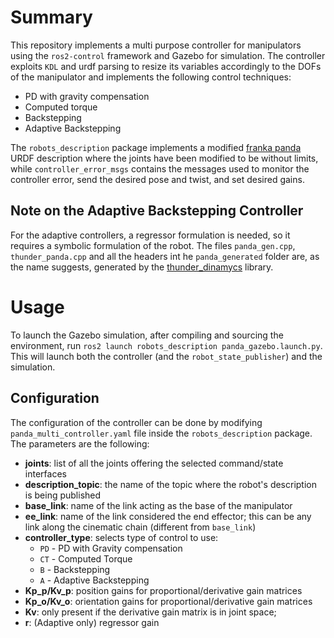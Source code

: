 # Summary
This repository implements a multi purpose controller for manipulators using the `ros2-control` framework and Gazebo for simulation.
The controller exploits `KDL` and urdf parsing to resize its variables accordingly to the DOFs of the manipulator and implements the following control techniques:
- PD with gravity compensation
- Computed torque
- Backstepping
- Adaptive Backstepping

The `robots_description` package implements a modified [franka panda](https://github.com/frankaemika/franka_ros) URDF description where the joints have been modified to be without limits, while `controller_error_msgs` contains the messages used to monitor the controller error, send the desired pose and twist, and set desired gains.

## Note on the Adaptive Backstepping Controller
For the adaptive controllers, a regressor formulation is needed, so it requires a symbolic formulation of the robot. The files `panda_gen.cpp`, `thunder_panda.cpp` and all the headers int he `panda_generated` folder are, as the name suggests, generated by the [thunder_dinamycs](https://github.com/CentroEPiaggio/thunder_dynamics) library.

# Usage
To launch the Gazebo simulation, after compiling and sourcing the environment, run ``ros2 launch robots_description panda_gazebo.launch.py``. This will launch both the controller (and the `robot_state_publisher`) and the simulation.
## Configuration
The configuration of the controller can be done by modifying `panda_multi_controller.yaml` file inside the `robots_description` package. The parameters are the following:
- **joints**: list of all the joints offering the selected command/state interfaces
- **description_topic**: the name of the topic where the robot's description is being published
- **base_link**: name of the link acting as the base of the manipulator
- **ee_link**: name of the link considered the end effector; this can be any link along the cinematic chain (different from `base_link`)
- **controller_type**: selects type of control to use:
  - `PD` - PD with Gravity compensation
  - `CT` - Computed Torque
  - `B` - Backstepping
  - `A` - Adaptive Backstepping
- **Kp_p/Kv_p**: position gains for proportional/derivative gain matrices
- **Kp_o/Kv_o**: orientation gains for proportional/derivative gain matrices
- **Kv**: only present if the derivative gain matrix is in joint space;
- **r**: (Adaptive only) regressor gain
